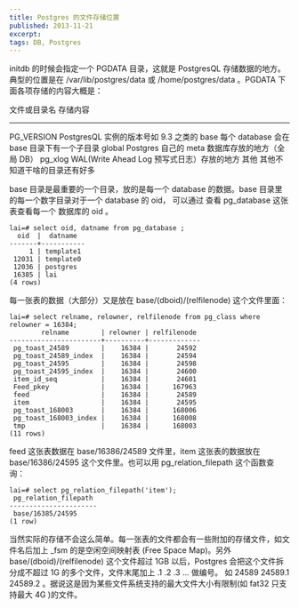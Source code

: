 ```yaml
---
title: Postgres 的文件存储位置
published: 2013-11-21
excerpt: 
tags: DB, Postgres
---
```



initdb 的时候会指定一个 PGDATA 目录，这就是 PostgresQL 存储数据的地方。典型的位置是在 /var/lib/postgres/data 或 /home/postgres/data 。PGDATA 下面各项存储的内容大概是：

文件或目录名    存储内容
-------         ----------
PG_VERSION         PostgresQL 实例的版本号如 9.3 之类的
base             每个 database 会在 base 目录下有一个子目录
global             Postgres 自己的 meta 数据库存放的地方（全局 DB）
pg_xlog         WAL(Write Ahead Log 预写式日志）存放的地方
其他            其他不知道干啥的目录还有好多

base 目录是最重要的一个目录，放的是每一个 database 的数据。base 目录里的每一个数字目录对于一个 database 的 oid， 可以通过 查看 pg_database 这张表查看每一个 数据库的 oid 。

    lai=# select oid, datname from pg_database ;
      oid  |  datname  
    -------+-----------
         1 | template1
     12031 | template0
     12036 | postgres
     16385 | lai
    (4 rows)

每一张表的数据（大部分）又是放在 base/(dboid)/(relfilenode) 这个文件里面：

    lai=# select relname, relowner, relfilenode from pg_class where relowner = 16384;
            relname        | relowner | relfilenode 
    -----------------------+----------+-------------
     pg_toast_24589        |    16384 |       24592
     pg_toast_24589_index  |    16384 |       24594
     pg_toast_24595        |    16384 |       24598
     pg_toast_24595_index  |    16384 |       24600
     item_id_seq           |    16384 |       24601
     Feed_pkey             |    16384 |      167963
     feed                  |    16384 |       24589
     item                  |    16384 |       24595
     pg_toast_168003       |    16384 |      168006
     pg_toast_168003_index |    16384 |      168008
     tmp                   |    16384 |      168003
    (11 rows)

feed 这张表数据在 base/16386/24589 文件里，item 这张表的数据放在 base/16386/24595 这个文件里。也可以用 pg_relation_filepath 这个函数查询：

    lai=# select pg_relation_filepath('item');
     pg_relation_filepath 
    ----------------------
     base/16385/24595
    (1 row)

当然实际的存储不会这么简单。每一张表的文件都会有一些附加的存储文件，如文件名后加上 _fsm 的是空闲空间映射表 (Free Space Map)。另外 base/(dboid)/(relfilenode) 这个文件超过 1GB 以后，Postgres 会把这个文件拆分成不超过 1G 的多个文件，文件末尾加上 .1 .2 .3 ... 做编号。 如 24589 24589.1 24589.2 。据说这是因为某些文件系统支持的最大文件大小有限制(如 fat32 只支持最大 4G )的文件。


